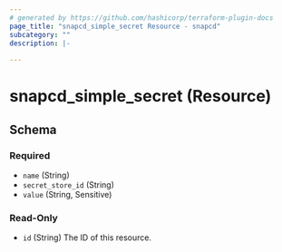 ```yaml
---
# generated by https://github.com/hashicorp/terraform-plugin-docs
page_title: "snapcd_simple_secret Resource - snapcd"
subcategory: ""
description: |-
  
---
```


# snapcd_simple_secret (Resource)





<!-- schema generated by tfplugindocs -->
## Schema

### Required

- `name` (String)
- `secret_store_id` (String)
- `value` (String, Sensitive)

### Read-Only

- `id` (String) The ID of this resource.
